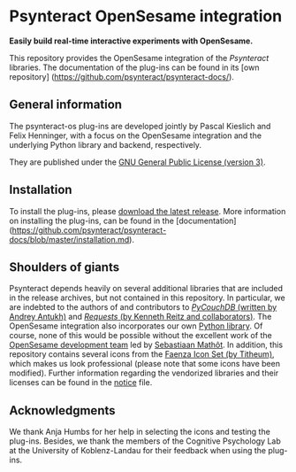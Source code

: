 # Psynteract OpenSesame integration

__Easily build real-time interactive experiments with OpenSesame.__

This repository provides the OpenSesame integration of the *Psynteract* libraries.
The documentation of the plug-ins can be found in its [own repository]
(https://github.com/psynteract/psynteract-docs/).


## General information

The psynteract-os plug-ins are developed jointly by Pascal Kieslich and Felix
Henninger, with a focus on the OpenSesame integration and the underlying Python
library and backend, respectively.

They are published under the [GNU General Public License (version 3)](LICENSE).

## Installation

To install the plug-ins, please [download the latest release](https://github.com/psynteract/psynteract-os/releases).
More information on installing the plug-ins, can be found in the [documentation] (https://github.com/psynteract/psynteract-docs/blob/master/installation.md).


## Shoulders of giants

Psynteract depends heavily on several additional libraries that are included in the release archives, but not contained in this repository. In particular, we are indebted to the authors of and contributors to [*PyCouchDB* (written by Andrey Antukh)](https://pycouchdb.readthedocs.org/) and [*Requests* (by Kenneth Reitz and collaborators)](http://python-requests.org/). The OpenSesame integration also incorporates our own [Python library](https://github.com/psynteract/psynteract-py). Of course, none of this would be possible without the excellent work of the [OpenSesame development team](http://osdoc.cogsci.nl/about/) led by [Sebastiaan Mathôt](http://www.cogsci.nl/smathot).
In addition, this repository contains several icons from the [Faenza Icon Set (by Titheum)](http://tiheum.deviantart.com/art/Faenza-Icons-173323228), which makes us look professional (please note that some icons have been modified). Further information regarding the vendorized libraries and their licenses can be found in the [notice](/NOTICE.md) file.


## Acknowledgments

We thank Anja Humbs for her help in selecting the icons and testing the plug-ins. Besides, we thank the members of the Cognitive Psychology Lab at the University of Koblenz-Landau for their feedback when using the plug-ins.
